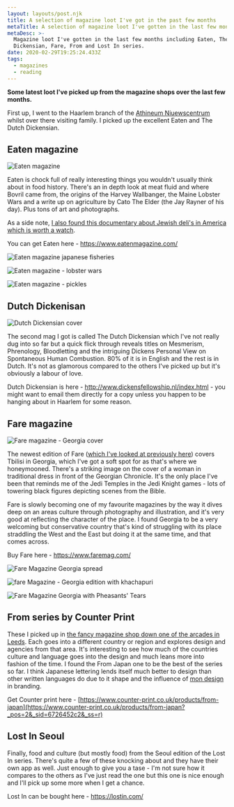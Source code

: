 ```yaml
---
layout: layouts/post.njk
title: A selection of magazine loot I've got in the past few months
metaTitle: A selection of magazine loot I've gotten in the last few months
metaDesc: >-
  Magazine loot I've gotten in the last few months including Eaten, The Dutch
  Dickensian, Fare, From and Lost In series.
date: 2020-02-29T19:25:24.433Z
tags:
  - magazines
  - reading
---
```

**Some latest loot I've picked up from the magazine shops over the last few months.**

First up, I went to the Haarlem branch of the [Athineum Niuewscentrum](https://www.athenaeum.nl/winkels/haarlem/) whilst over there visiting family. I picked up the excellent Eaten and The Dutch Dickensian.

## Eaten magazine

![Eaten magazine](images/eaten-magazine.jpg)

Eaten is chock full of really interesting things you wouldn't usually think about in food history. There's an in depth look at meat fluid and where Bovril came from, the origins of the Harvey Wallbanger, the Maine Lobster Wars and a write up on agriculture by Cato The Elder (the Jay Rayner of his day). Plus tons of art and photographs.

As a side note, [I also found this documentary about Jewish deli's in America which is worth a watch](https://www.youtube.com/watch?v=qvYRUCr-FAQ&t=350s).

You can get Eaten here - <https://www.eatenmagazine.com/>

![Eaten magazine japanese fisheries](images/eaten-magazine-fisheries-of-japan.jpg)

![Eaten magazine - lobster wars](images/eaten-magazine-lobster-wars.jpg)

![Eaten magazine - pickles](images/eaten-magazine-pickles.jpg)

## Dutch Dickenisan

![Dutch Dickensian cover](images/the-dutch-dickensian-magazine.jpg)

The second mag I got is called The Dutch Dickensian which I've not really dug into so far but a quick flick through reveals titles on Mesmerism, Phrenology, Bloodletting and the intriguing Dickens Personal View on Spontaneous Human Combustion. 80% of it is in English and the rest is in Dutch. It's not as glamorous compared to the others I've picked up but it's obviously a labour of love.

Dutch Dickensian is here - <http://www.dickensfellowship.nl/index.html> - you might want to email them directly for a copy unless you happen to be hanging about in Haarlem for some reason.

## Fare magazine

![Fare magazine - Georgia cover](images/fare-magazine-georgia-edition.jpg)

The newest edition of Fare ([which I've looked at previously here](https://endlessdrivel.co.uk/posts/fare-magazine-glasgow-issue/))[](https://endlessdrivel.co.uk/posts/fare-magazine-glasgow-issue/) covers Tbilisi in Georgia, which I've got a soft spot for as that's where we honeymooned. There's a striking image on the cover of a woman in traditional dress in front of the Georgian Chronicle. It's the only place I've been that reminds me of the Jedi Temples in the Jedi Knight games - lots of towering black figures depicting scenes from the Bible.

Fare is slowly becoming one of my favourite magazines by the way it dives deep on an areas culture through photography and illustration, and it's very good at reflecting the character of the place. I found Georgia to be a very welcoming but conservative country that's kind of struggling with its place straddling the West and the East but doing it at the same time, and that comes across.

Buy Fare here - <https://www.faremag.com/>

![Fare Magazine Georgia spread](images/fare-magazine-georgia-edition-spread.jpg)

![fare Magazine - Georgia edition with khachapuri](images/fare-magazine-georgia-edition-spread-khachapuri.jpg)

![Fare Magazine Georgia with Pheasants' Tears](images/fare-magazine-georgia-edition-spread-pheasants-tears.jpg)

## **From series by Counter Print**



These I picked up in [the fancy magazine shop down one of the arcades in Leeds](https://villagebooks.co/). Each goes into a different country or region and explores design and agencies from that area. It's interesting to see how much of the countries culture and language goes into the design and much leans more into fashion of the time. I found the From Japan one to be the best of the series so far. I think Japanese lettering lends itself much better to design than other written languages do due to it shape and the influence of [mon design](https://en.wikipedia.org/wiki/Mon_(emblem)) in branding.

Get Counter print here - [https://www.counter-print.co.uk/products/from-japan](https://www.counter-print.co.uk/products/from-japan?_pos=2&_sid=6726452c2&_ss=r)

## Lost In Seoul

Finally, food and culture (but mostly food) from the Seoul edition of the Lost In series. There's quite a few of these knocking about and they have their own app as well. Just enough to give you a tase - I'm not sure how it compares to the others as I've just read the one but this one is nice enough and I'll pick up some more when I get a chance.

Lost In can be bought here - <https://lostin.com/>
